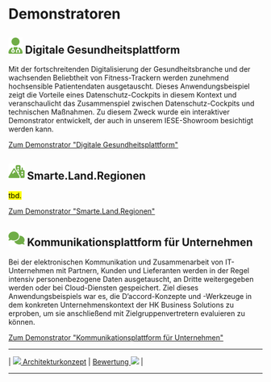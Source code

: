 # Demonstratoren

## **![](../../assets/images/user-doctor.svg) Digitale Gesundheitsplattform** 

Mit der fortschreitenden Digitalisierung der Gesundheitsbranche und der wachsenden Beliebtheit von Fitness-Trackern werden zunehmend hochsensible Patientendaten ausgetauscht. Dieses Anwendungsbeispiel zeigt die Vorteile eines Datenschutz-Cockpits in diesem Kontext und veranschaulicht das Zusammenspiel zwischen Datenschutz-Cockpits und technischen Maßnahmen. Zu diesem Zweck wurde ein interaktiver Demonstrator entwickelt, der auch in unserem IESE-Showroom besichtigt werden kann.

[Zum Demonstrator "Digitale Gesundheitsplattform"](<Digitale Gesundheitsplattform>)

## **![](../../assets/images/mountain-city.svg) Smarte.Land.Regionen**

<mark>tbd.</mark>

[Zum Demonstrator "Smarte.Land.Regionen"](<Smarte.Land.Regionen>)

## **![](../../assets/images/talking.svg) Kommunikationsplattform für Unternehmen**

Bei der elektronischen Kommunikation und Zusammenarbeit von IT-Unternehmen mit Partnern, Kunden und Lieferanten werden in der Regel intensiv personenbezogene Daten ausgetauscht, an Dritte weitergegeben werden oder bei Cloud-Diensten gespeichert. Ziel dieses Anwendungsbeispiels war es, die D’accord-Konzepte und -Werkzeuge in dem konkreten Unternehmenskontext der HK Business Solutions zu erproben, um sie anschließend mit Zielgruppenvertretern evaluieren zu können.

[Zum Demonstrator "Kommunikationsplattform für Unternehmen"](<Kommunikationsplattform>)


****

| [![](/Daccord/assets/images/backward-solid.svg) Architekturkonzept](../Architekturkonzept/conclusion) | [Bewertung ![](/Daccord/assets/images/forward-solid.svg)](../Bewertung) |

****
